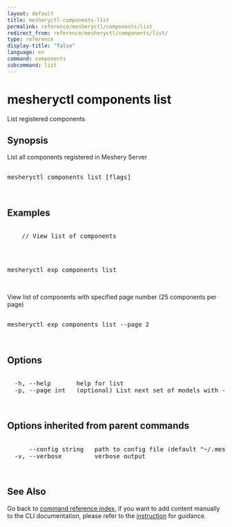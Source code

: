 ```yaml
---
layout: default
title: mesheryctl-components-list
permalink: reference/mesheryctl/components/list
redirect_from: reference/mesheryctl/components/list/
type: reference
display-title: "false"
language: en
command: components
subcommand: list
---
```


# mesheryctl components list

List registered components

## Synopsis

List all components registered in Meshery Server
<pre class='codeblock-pre'>
<div class='codeblock'>
mesheryctl components list [flags]

</div>
</pre> 

## Examples

<pre class='codeblock-pre'>
<div class='codeblock'>
	// View list of components

</div>
</pre> 

<pre class='codeblock-pre'>
<div class='codeblock'>
mesheryctl exp components list

</div>
</pre> 

View list of components with specified page number (25 components per page)
<pre class='codeblock-pre'>
<div class='codeblock'>
mesheryctl exp components list --page 2

</div>
</pre> 

## Options

<pre class='codeblock-pre'>
<div class='codeblock'>
  -h, --help       help for list
  -p, --page int   (optional) List next set of models with --page (default = 1) (default 1)

</div>
</pre>

## Options inherited from parent commands

<pre class='codeblock-pre'>
<div class='codeblock'>
      --config string   path to config file (default "~/.meshery/config.yaml")
  -v, --verbose         verbose output

</div>
</pre>

## See Also

Go back to [command reference index](/reference/mesheryctl/), if you want to add content manually to the CLI documentation, please refer to the [instruction](/project/contributing/contributing-cli#preserving-manually-added-documentation) for guidance.
